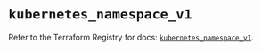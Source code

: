 # `kubernetes_namespace_v1`

Refer to the Terraform Registry for docs: [`kubernetes_namespace_v1`](https://registry.terraform.io/providers/hashicorp/kubernetes/2.33.0/docs/resources/namespace_v1).
